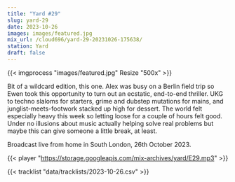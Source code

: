 ```yaml
---
title: "Yard #29"
slug: yard-29
date: 2023-10-26
images: images/featured.jpg
mix_url: /cloud696/yard-29-20231026-175638/
station: Yard
draft: false
---
```


{{< imgprocess "images/featured.jpg" Resize "500x" >}}

Bit of a wildcard edition, this one. Alex was busy on a Berlin field trip so Ewen took this opportunity to turn out an ecstatic, end-to-end thriller. UKG to techno slaloms for starters, grime and dubstep mutations for mains, and junglist-meets-footwork stacked up high for dessert. The world felt especially heavy this week so letting loose for a couple of hours felt good. Under no illusions about music actually helping solve real problems but maybe this can give someone a little break, at least.

Broadcast live from home in South London, 26th October 2023.

{{< player "https://storage.googleapis.com/mix-archives/yard/E29.mp3" >}}

{{< tracklist "data/tracklists/2023-10-26.csv" >}}

